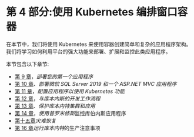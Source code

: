 # 第 4 部分:使用 Kubernetes 编排窗口容器

在本节中，我们将使用 Kubernetes 来使用容器创建简单和复杂的应用程序架构。我们将学习如何利用平台的强大功能来部署、扩展和监控此类应用程序。

本节包含以下章节:

*   [第 9 章](09.html)，*部署您的第一个应用程序*
*   [第 10 章](10.html)、*部署微软 SQL Server 2019 和一个 ASP.NET MVC 应用程序*
*   [第 11 章](11.html)，*配置应用程序以使用 Kubernetes 功能*
*   [第 12 章](12.html)，*与库本内斯的开发工作流程*
*   [第 13 章](13.html)、*保护库本内特集群和应用*
*   [第 14 章](14.html)，*使用普罗米修斯*监控库伯内斯应用程序
*   [第十五章](15.html)*灾难恢复*
*   [第 16 章](16.html)*运行库本内特*的生产注意事项